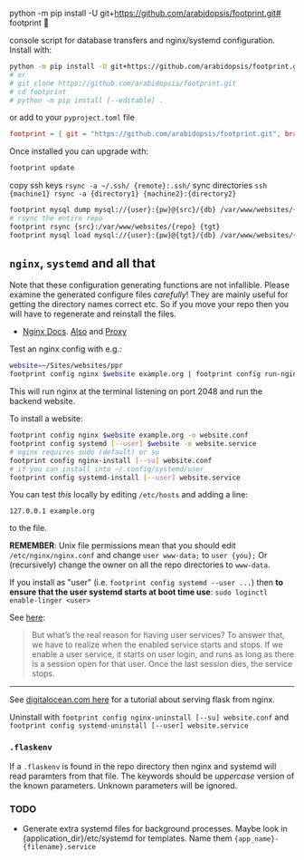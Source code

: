 python -m pip install -U git+https://github.com/arabidopsis/footprint.git# footprint 👣

console script for database transfers and nginx/systemd configuration. Install with:

```bash
python -m pip install -U git+https://github.com/arabidopsis/footprint.git
# or
# git clone https://github.com/arabidopsis/footprint.git
# cd footprint
# python -m pip install [--editable] .
```

or add to your `pyproject.toml` file

```toml
footprint = { git = "https://github.com/arabidopsis/footprint.git", branch="main" }
```

Once installed you can upgrade with:

```bash
footprint update
```

copy ssh keys `rsync -a ~/.ssh/ {remote}:.ssh/`
sync directories `ssh {machine1} rsync -a {directory1} {machine2}:{directory2}`

```bash
footprint mysql dump mysql://{user}:{pw}@{src}/{db} /var/www/websites/{repo}/instance/sql
# rsync the entire repo
footprint rsync {src}:/var/www/websites/{repo} {tgt}
footprint mysql load mysql://{user}:{pw}@{tgt}/{db} /var/www/websites/{repo}/instance/sql/{db}.sql.gz
```

## `nginx`, `systemd` and all that

Note that these configuration generating functions are
not infallible. Please examine the generated configure files
*carefully*! They are mainly useful for getting the directory
names correct etc. So if you move your repo then you will
have to regenerate and reinstall the files.

* [Nginx Docs](https://docs.nginx.com/nginx/). [Also](https://nginx.org/en/docs/) and [Proxy](https://nginx.org/en/docs/http/ngx_http_proxy_module.html)

Test an nginx config with e.g.:

```bash
website=~/Sites/websites/ppr
footprint config nginx $website example.org | footprint config run-nginx-conf - $website
```

This will run nginx at the terminal listening on port 2048 and run the backend
website.

To install a website:

```bash
footprint config nginx $website example.org -o website.conf
footprint config systemd [--user] $website -o website.service
# nginx requires sudo (default) or su
footprint config nginx-install [--su] website.conf
# if you can install into ~/.config/systemd/user
footprint config systemd-install [--user] website.service
```

You can test *this* locally by editing `/etc/hosts` and adding a line:

`127.0.0.1 example.org`

to the file.

**REMEMBER**: Unix file permissions mean that you should edit `/etc/nginx/nginx.conf`
and change `user www-data;` to `user {you};` Or (recursively) change the owner on
all the repo directories to `www-data`.

If you install as "user" (i.e. `footprint config systemd --user ...`) then
**to ensure that the user systemd starts at boot time use**: ``sudo loginctl enable-linger <user>``

See [here](https://nts.strzibny.name/systemd-user-services/):

> But what’s the real reason for having user services?
> To answer that, we have to realize when the enabled service starts and stops.
> If we enable a user service, it starts on user login, and runs as long as there is a
> session open for that user. Once the last session dies, the service stops.

----

See [digitalocean.com here](https://www.digitalocean.com/community/tutorials/how-to-serve-flask-applications-with-gunicorn-and-nginx-on-ubuntu-20-04
) for a tutorial about serving flask from nginx.

Uninstall with `footprint config nginx-uninstall [--su] website.conf` and `footprint config systemd-uninstall [--user] website.service`

### `.flaskenv`

If a `.flaskenv` is found in the repo directory then nginx and systemd will
read paramters from that file. The keywords should be *uppercase* version of
the known parameters. Unknown parameters will be ignored.

### TODO

* Generate extra systemd files for background processes. Maybe look in
  {application_dir}/etc/systemd for templates. Name them `{app_name}-{filename}.service`
